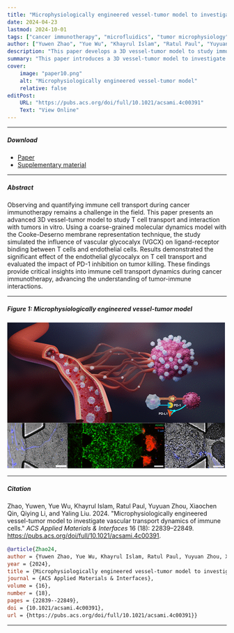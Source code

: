 ```yaml
---
title: "Microphysiologically engineered vessel-tumor model to investigate vascular transport dynamics of immune cells" 
date: 2024-04-23
lastmod: 2024-10-01
tags: ["cancer immunotherapy", "microfluidics", "tumor microphysiology", "vascular transport", "vessel-tumor-on-chips"]
author: ["Yuwen Zhao", "Yue Wu", "Khayrul Islam", "Ratul Paul", "Yuyuan Zhou", "Xiaochen Qin", "Qiying Li", "Yaling Liu"]
description: "This paper develops a 3D vessel-tumor model to study immune cell transport during cancer immunotherapy, providing insights into the effects of the endothelial glycocalyx and PD-1 inhibition on T cell transport and tumor interaction."
summary: "This paper introduces a 3D vessel-tumor model to investigate immune cell transport dynamics, revealing the role of endothelial glycocalyx in T cell transport and tumor killing during cancer immunotherapy."
cover:
    image: "paper10.png"
    alt: "Microphysiologically engineered vessel-tumor model"
    relative: false
editPost:
    URL: "https://pubs.acs.org/doi/full/10.1021/acsami.4c00391"
    Text: "View Online"
---
```



---

##### Download

+ [Paper](paper10.pdf)
+ [Supplementary material](appendix10.pdf)
<!-- + [Code and data](https://github.com/khayrulbuet13/vessel-tumor-immune-transport) -->


---

##### Abstract

<div class="justify-text">
Observing and quantifying immune cell transport during cancer immunotherapy remains a challenge in the field. This paper presents an advanced 3D vessel-tumor model to study T cell transport and interaction with tumors in vitro. Using a coarse-grained molecular dynamics model with the Cooke-Deserno membrane representation technique, the study simulated the influence of vascular glycocalyx (VGCX) on ligand-receptor binding between T cells and endothelial cells. Results demonstrated the significant effect of the endothelial glycocalyx on T cell transport and evaluated the impact of PD-1 inhibition on tumor killing. These findings provide critical insights into immune cell transport dynamics during cancer immunotherapy, advancing the understanding of tumor-immune interactions.
</div>

---



##### Figure 1: Microphysiologically engineered vessel-tumor model

![Microphysiologically engineered vessel-tumor model](paper10.png)

---

##### Citation

Zhao, Yuwen, Yue Wu, Khayrul Islam, Ratul Paul, Yuyuan Zhou, Xiaochen Qin, Qiying Li, and Yaling Liu. 2024. "Microphysiologically engineered vessel-tumor model to investigate vascular transport dynamics of immune cells." *ACS Applied Materials & Interfaces* 16 (18): 22839–22849. https://pubs.acs.org/doi/full/10.1021/acsami.4c00391.

```BibTeX
@article{Zhao24,
author = {Yuwen Zhao, Yue Wu, Khayrul Islam, Ratul Paul, Yuyuan Zhou, Xiaochen Qin, Qiying Li, Yaling Liu},
year = {2024},
title = {Microphysiologically engineered vessel-tumor model to investigate vascular transport dynamics of immune cells},
journal = {ACS Applied Materials & Interfaces},
volume = {16},
number = {18},
pages = {22839--22849},
doi = {10.1021/acsami.4c00391},
url = {https://pubs.acs.org/doi/full/10.1021/acsami.4c00391}}
```

---